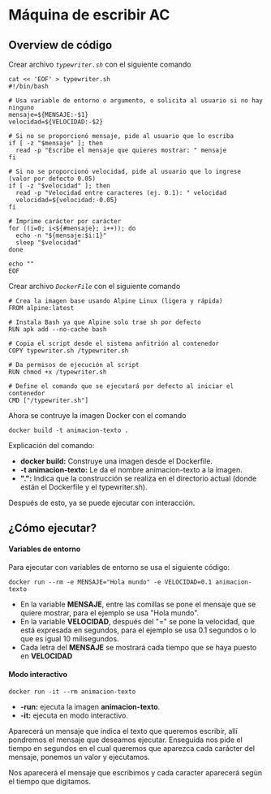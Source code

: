 # Máquina de escribir AC
## Overview de código


Crear archivo *`typewriter.sh`* con el siguiente comando

```
cat << 'EOF' > typewriter.sh
#!/bin/bash

# Usa variable de entorno o argumento, o solicita al usuario si no hay ninguno
mensaje=${MENSAJE:-$1}
velocidad=${VELOCIDAD:-$2}

# Si no se proporcionó mensaje, pide al usuario que lo escriba
if [ -z "$mensaje" ]; then
  read -p "Escribe el mensaje que quieres mostrar: " mensaje
fi

# Si no se proporcionó velocidad, pide al usuario que lo ingrese (valor por defecto 0.05)
if [ -z "$velocidad" ]; then
  read -p "Velocidad entre caracteres (ej. 0.1): " velocidad
  velocidad=${velocidad:-0.05}
fi

# Imprime carácter por carácter
for ((i=0; i<${#mensaje}; i++)); do
  echo -n "${mensaje:$i:1}"
  sleep "$velocidad"
done

echo ""
EOF
```


Crear archivo *`DockerFile`* con el siguiente comando

```
# Crea la imagen base usando Alpine Linux (ligera y rápida)
FROM alpine:latest

# Instala Bash ya que Alpine solo trae sh por defecto
RUN apk add --no-cache bash

# Copia el script desde el sistema anfitrión al contenedor
COPY typewriter.sh /typewriter.sh

# Da permisos de ejecución al script
RUN chmod +x /typewriter.sh

# Define el comando que se ejecutará por defecto al iniciar el contenedor
CMD ["/typewriter.sh"]

```

Ahora se contruye la imagen Docker con el comando

```
docker build -t animacion-texto .

```
 Explicación del comando:

 - **docker build:** Construye una imagen desde el Dockerfile.
 - **-t animacion-texto:** Le da el nombre animacion-texto a la imagen.
 - **".":** Indica que la construcción se realiza en el directorio actual (donde están el Dockerfile y el typewriter.sh).

Después de esto, ya se puede ejecutar con interacción.




## ¿Cómo ejecutar?
#### Variables de entorno

Para ejecutar con variables de entorno se usa el siguiente código:

```
docker run --rm -e MENSAJE="Hola mundo" -e VELOCIDAD=0.1 animacion-texto

```

- En la variable **MENSAJE**, entre las comillas se pone el mensaje que se quiere mostrar, para el ejemplo se usa "Hola mundo".
- En la variable **VELOCIDAD**, después del "=" se pone la velocidad, que está expresada en segundos, para el ejemplo se usa 0.1 segundos o lo que es igual 10 milisegundos.
- Cada letra del **MENSAJE** se mostrará cada tiempo que se haya puesto en **VELOCIDAD**

#### Modo interactivo

```
docker run -it --rm animacion-texto

```

- **-run:** ejecuta la imagen **animacion-texto**.
- **-it:** ejecuta en modo interactivo.

Aparecerá un mensaje que indica el texto que queremos escribir,  allí pondremos el mensaje que deseamos ejecutar. Enseguida nos pide el tiempo en segundos en el cual queremos que aparezca cada carácter del mensaje, ponemos un valor y ejecutamos.

Nos aparecerá el mensaje que escribimos y cada caracter aparecerá segùn el tiempo que digitamos.

